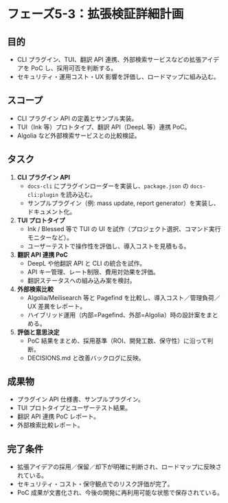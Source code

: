# フェーズ5-3：拡張検証詳細計画

## 目的
- CLI プラグイン、TUI、翻訳 API 連携、外部検索サービスなどの拡張アイデアを PoC し、採用可否を判断する。
- セキュリティ・運用コスト・UX 影響を評価し、ロードマップに組み込む。

## スコープ
- CLI プラグイン API の定義とサンプル実装。  
- TUI（Ink 等）プロトタイプ、翻訳 API（DeepL 等）連携 PoC。  
- Algolia など外部検索サービスとの比較検証。

## タスク
1. **CLI プラグイン API**
   - `docs-cli` にプラグインローダーを実装し、`package.json` の `docs-cli:plugin` を読み込む。  
   - サンプルプラグイン（例: mass update, report generator）を実装し、ドキュメント化。
2. **TUI プロトタイプ**
   - Ink / Blessed 等で TUI の UI を試作（プロジェクト選択、コマンド実行モニターなど）。  
   - ユーザーテストで操作性を評価し、導入コストを見積もる。
3. **翻訳 API 連携 PoC**
   - DeepL や他翻訳 API と CLI の統合を試作。  
   - API キー管理、レート制限、費用対効果を評価。  
   - 翻訳ステータスへの組み込み案を検討。
4. **外部検索比較**
   - Algolia/Meilisearch 等と Pagefind を比較し、導入コスト／管理負荷／UX 差異をレポート。  
   - ハイブリッド運用（内部=Pagefind、外部=Algolia）時の設計案をまとめる。
5. **評価と意思決定**
   - PoC 結果をまとめ、採用基準（ROI、開発工数、保守性）に沿って判断。  
   - DECISIONS.md と改善バックログに反映。

## 成果物
- プラグイン API 仕様書、サンプルプラグイン。  
- TUI プロトタイプとユーザーテスト結果。  
- 翻訳 API 連携 PoC レポート。  
- 外部検索比較レポート。

## 完了条件
- 拡張アイデアの採用／保留／却下が明確に判断され、ロードマップに反映されている。  
- セキュリティ・コスト・保守観点でのリスク評価が完了。  
- PoC 成果が文書化され、今後の開発に再利用可能な状態で保存されている。
